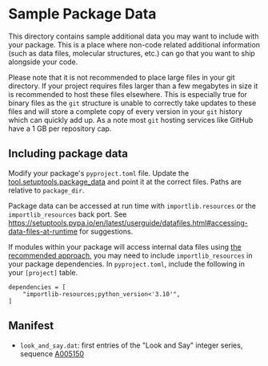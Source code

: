 # Sample Package Data

This directory contains sample additional data you may want to include with your package.
This is a place where non-code related additional information (such as data files, molecular structures,  etc.) can
go that you want to ship alongside your code.

Please note that it is not recommended to place large files in your git directory. If your project requires files larger
than a few megabytes in size it is recommended to host these files elsewhere. This is especially true for binary files
as the `git` structure is unable to correctly take updates to these files and will store a complete copy of every version
in your `git` history which can quickly add up. As a note most `git` hosting services like GitHub have a 1 GB per repository
cap.

## Including package data

Modify your package's `pyproject.toml` file.
Update the [tool.setuptools.package_data](https://setuptools.pypa.io/en/latest/userguide/datafiles.html#package-data)
and point it at the correct files.
Paths are relative to `package_dir`.

Package data can be accessed at run time with `importlib.resources` or the `importlib_resources` back port.
See https://setuptools.pypa.io/en/latest/userguide/datafiles.html#accessing-data-files-at-runtime
for suggestions.

If modules within your package will access internal data files using
[the recommended approach](https://setuptools.pypa.io/en/latest/userguide/datafiles.html#accessing-data-files-at-runtime),
you may need to include `importlib_resources` in your package dependencies.
In `pyproject.toml`, include the following in your `[project]` table.
```
dependencies = [
    "importlib-resources;python_version<'3.10'",
]
```

## Manifest

* `look_and_say.dat`: first entries of the "Look and Say" integer series, sequence [A005150](https://oeis.org/A005150)

